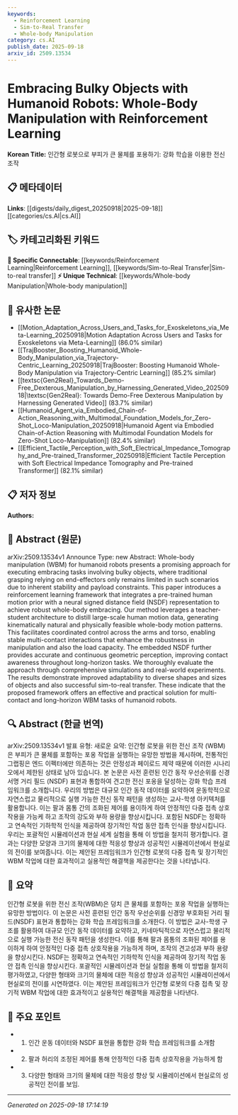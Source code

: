 ```yaml
---
keywords:
  - Reinforcement Learning
  - Sim-to-Real Transfer
  - Whole-body Manipulation
category: cs.AI
publish_date: 2025-09-18
arxiv_id: 2509.13534
---
```


<!-- KEYWORD_LINKING_METADATA:
{
  "processed_timestamp": "2025-09-22 22:30:45.196909",
  "vocabulary_version": "1.0",
  "selected_keywords": [
    "Reinforcement Learning",
    "Sim-to-Real Transfer",
    "Whole-body Manipulation"
  ],
  "rejected_keywords": [
    "Neural Signed Distance Field"
  ],
  "similarity_scores": {
    "Reinforcement Learning": 0.9,
    "Sim-to-Real Transfer": 0.8,
    "Whole-body Manipulation": 0.75
  },
  "extraction_method": "AI_prompt_based",
  "budget_applied": true
}
-->


# Embracing Bulky Objects with Humanoid Robots: Whole-Body Manipulation with Reinforcement Learning

**Korean Title:** 인간형 로봇으로 부피가 큰 물체를 포용하기: 강화 학습을 이용한 전신 조작

## 📋 메타데이터

**Links**: [[digests/daily_digest_20250918|2025-09-18]]   [[categories/cs.AI|cs.AI]]

## 🏷️ 카테고리화된 키워드
**🔗 Specific Connectable**: [[keywords/Reinforcement Learning|Reinforcement Learning]], [[keywords/Sim-to-Real Transfer|Sim-to-real transfer]]
**⚡ Unique Technical**: [[keywords/Whole-body Manipulation|Whole-body manipulation]]

## 🔗 유사한 논문
- [[Motion_Adaptation_Across_Users_and_Tasks_for_Exoskeletons_via_Meta-Learning_20250918|Motion Adaptation Across Users and Tasks for Exoskeletons via Meta-Learning]] (86.0% similar)
- [[TrajBooster_Boosting_Humanoid_Whole-Body_Manipulation_via_Trajectory-Centric_Learning_20250918|TrajBooster: Boosting Humanoid Whole-Body Manipulation via Trajectory-Centric Learning]] (85.2% similar)
- [[textsc{Gen2Real}_Towards_Demo-Free_Dexterous_Manipulation_by_Harnessing_Generated_Video_20250918|\textsc{Gen2Real}: Towards Demo-Free Dexterous Manipulation by Harnessing Generated Video]] (83.7% similar)
- [[Humanoid_Agent_via_Embodied_Chain-of-Action_Reasoning_with_Multimodal_Foundation_Models_for_Zero-Shot_Loco-Manipulation_20250918|Humanoid Agent via Embodied Chain-of-Action Reasoning with Multimodal Foundation Models for Zero-Shot Loco-Manipulation]] (82.4% similar)
- [[Efficient_Tactile_Perception_with_Soft_Electrical_Impedance_Tomography_and_Pre-trained_Transformer_20250918|Efficient Tactile Perception with Soft Electrical Impedance Tomography and Pre-trained Transformer]] (82.1% similar)

## 📋 저자 정보

**Authors:** 

## 📄 Abstract (원문)

arXiv:2509.13534v1 Announce Type: new 
Abstract: Whole-body manipulation (WBM) for humanoid robots presents a promising approach for executing embracing tasks involving bulky objects, where traditional grasping relying on end-effectors only remains limited in such scenarios due to inherent stability and payload constraints. This paper introduces a reinforcement learning framework that integrates a pre-trained human motion prior with a neural signed distance field (NSDF) representation to achieve robust whole-body embracing. Our method leverages a teacher-student architecture to distill large-scale human motion data, generating kinematically natural and physically feasible whole-body motion patterns. This facilitates coordinated control across the arms and torso, enabling stable multi-contact interactions that enhance the robustness in manipulation and also the load capacity. The embedded NSDF further provides accurate and continuous geometric perception, improving contact awareness throughout long-horizon tasks. We thoroughly evaluate the approach through comprehensive simulations and real-world experiments. The results demonstrate improved adaptability to diverse shapes and sizes of objects and also successful sim-to-real transfer. These indicate that the proposed framework offers an effective and practical solution for multi-contact and long-horizon WBM tasks of humanoid robots.

## 🔍 Abstract (한글 번역)

arXiv:2509.13534v1 발표 유형: 새로운
요약: 인간형 로봇을 위한 전신 조작 (WBM)은 부피가 큰 물체를 포함하는 포옹 작업을 실행하는 유망한 방법을 제시하며, 전통적인 그랩핑은 엔드 이펙터에만 의존하는 것은 안정성과 페이로드 제약 때문에 이러한 시나리오에서 제한된 상태로 남아 있습니다. 본 논문은 사전 훈련된 인간 동작 우선순위를 신경 서명 거리 필드 (NSDF) 표현과 통합하여 견고한 전신 포옹을 달성하는 강화 학습 프레임워크를 소개합니다. 우리의 방법은 대규모 인간 동작 데이터를 요약하여 운동학적으로 자연스럽고 물리적으로 실행 가능한 전신 동작 패턴을 생성하는 교사-학생 아키텍처를 활용합니다. 이는 팔과 몸통 간의 조화된 제어를 용이하게 하여 안정적인 다중 접촉 상호작용을 가능케 하고 조작의 강도와 부하 용량을 향상시킵니다. 포함된 NSDF는 정확하고 연속적인 기하학적 인식을 제공하여 장기적인 작업 동안 접촉 인식을 향상시킵니다. 우리는 포괄적인 시뮬레이션과 현실 세계 실험을 통해 이 방법을 철저히 평가합니다. 결과는 다양한 모양과 크기의 물체에 대한 적응성 향상과 성공적인 시뮬레이션에서 현실로의 전이를 보여줍니다. 이는 제안된 프레임워크가 인간형 로봇의 다중 접촉 및 장기적인 WBM 작업에 대한 효과적이고 실용적인 해결책을 제공한다는 것을 나타냅니다.

## 📝 요약

인간형 로봇을 위한 전신 조작(WBM)은 덩치 큰 물체를 포함하는 포옹 작업을 실행하는 유망한 방법이다. 이 논문은 사전 훈련된 인간 동작 우선순위를 신경망 부호화된 거리 필드(NSDF) 표현과 통합하는 강화 학습 프레임워크를 소개한다. 이 방법은 교사-학생 구조를 활용하여 대규모 인간 동작 데이터를 요약하고, 키네마틱적으로 자연스럽고 물리적으로 실행 가능한 전신 동작 패턴을 생성한다. 이를 통해 팔과 몸통의 조화된 제어를 용이하게 하여 안정적인 다중 접촉 상호작용을 가능하게 하며, 조작의 견고성과 부하 용량을 향상시킨다. NSDF는 정확하고 연속적인 기하학적 인식을 제공하여 장기적 작업 동안 접촉 인식을 향상시킨다. 포괄적인 시뮬레이션과 현실 실험을 통해 이 방법을 철저히 평가하였고, 다양한 형태와 크기의 물체에 대한 적응성 향상과 성공적인 시뮬레이션에서 현실로의 전이를 시연하였다. 이는 제안된 프레임워크가 인간형 로봇의 다중 접촉 및 장기적 WBM 작업에 대한 효과적이고 실용적인 해결책을 제공함을 나타낸다.

## 🎯 주요 포인트

- 1. 인간 운동 데이터와 NSDF 표현을 통합한 강화 학습 프레임워크를 소개함

- 2. 팔과 허리의 조정된 제어를 통해 안정적인 다중 접촉 상호작용을 가능하게 함

- 3. 다양한 형태와 크기의 물체에 대한 적응성 향상 및 시뮬레이션에서 현실로의 성공적인 전이를 보임.

---

*Generated on 2025-09-18 17:14:19*